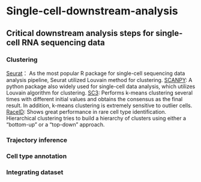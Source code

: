 # Single-cell-downstream-analysis
## Critical downstream analysis steps for single-cell RNA sequencing data
### Clustering
[Seurat](https://satijalab.org/seurat/)：
As the most popular R package for single-cell sequencing data analysis pipeline, Seurat utilized Louvain method for clustering.
[SCANPY](https://scanpy.readthedocs.io/en/stable/):
A python package also widely used for single-cell data analysis, which utilizes Louvain algorithm for clustering.
[SC3](http://bioconductor.org/packages/release/bioc/html/SC3.html):
Performs k-means clustering several times with different initial values and obtains the consensus as the final result. In addition, k-means clustering is extremely sensitive to outlier cells.
[RaceID](https://github.com/dgrun/RaceID):
Shows great performance in rare cell type identification. Hierarchical clustering tries to build a hierarchy of clusters using either a “bottom-up” or a “top-down” approach.
### Trajectory inference
### Cell type annotation
### Integrating dataset
